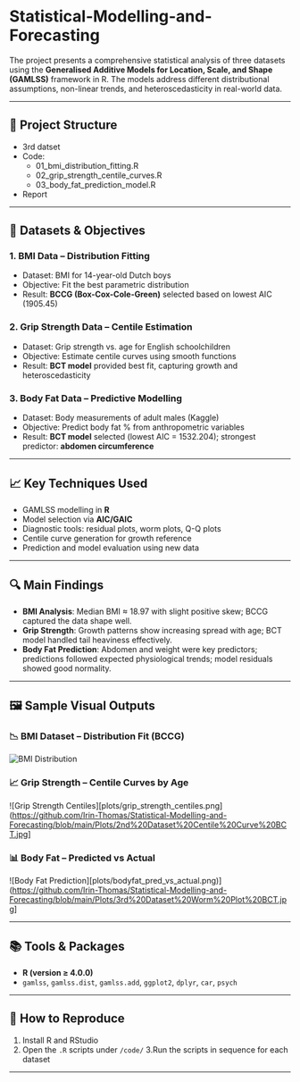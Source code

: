 # Statistical-Modelling-and-Forecasting

The project presents a comprehensive statistical analysis of three datasets using the **Generalised Additive Models for Location, Scale, and Shape (GAMLSS)** framework in R. The models address different distributional assumptions, non-linear trends, and heteroscedasticity in real-world data.

---

## 📂 Project Structure
- 3rd datset
- Code: 
    - 01_bmi_distribution_fitting.R
    - 02_grip_strength_centile_curves.R
    - 03_body_fat_prediction_model.R
- Report
---

## 🧪 Datasets & Objectives

### 1. **BMI Data – Distribution Fitting**
- Dataset: BMI for 14-year-old Dutch boys
- Objective: Fit the best parametric distribution
- Result: **BCCG (Box-Cox-Cole-Green)** selected based on lowest AIC (1905.45)

### 2. **Grip Strength Data – Centile Estimation**
- Dataset: Grip strength vs. age for English schoolchildren
- Objective: Estimate centile curves using smooth functions
- Result: **BCT model** provided best fit, capturing growth and heteroscedasticity

### 3. **Body Fat Data – Predictive Modelling**
- Dataset: Body measurements of adult males (Kaggle)
- Objective: Predict body fat % from anthropometric variables
- Result: **BCT model** selected (lowest AIC = 1532.204); strongest predictor: **abdomen circumference**

---

## 📈 Key Techniques Used

- GAMLSS modelling in **R**
- Model selection via **AIC/GAIC**
- Diagnostic tools: residual plots, worm plots, Q-Q plots
- Centile curve generation for growth reference
- Prediction and model evaluation using new data

---

## 🔍 Main Findings

- **BMI Analysis**: Median BMI ≈ 18.97 with slight positive skew; BCCG captured the data shape well.
- **Grip Strength**: Growth patterns show increasing spread with age; BCT model handled tail heaviness effectively.
- **Body Fat Prediction**: Abdomen and weight were key predictors; predictions followed expected physiological trends; model residuals showed good normality.

---

## 🖼️ Sample Visual Outputs

### 📉 BMI Dataset – Distribution Fit (BCCG)
![BMI Distribution]([https://github.com/Irin-Thomas/Statistical-Modelling-and-Forecasting/blob/main/Plots/1st%20Dataset%20Fitted%20BCCG%20Distribution.jpg])

### 📈 Grip Strength – Centile Curves by Age
![Grip Strength Centiles][plots/grip_strength_centiles.png](https://github.com/Irin-Thomas/Statistical-Modelling-and-Forecasting/blob/main/Plots/2nd%20Dataset%20Centile%20Curve%20BCT.jpg]

### 📊 Body Fat – Predicted vs Actual
![Body Fat Prediction][plots/bodyfat_pred_vs_actual.png)](https://github.com/Irin-Thomas/Statistical-Modelling-and-Forecasting/blob/main/Plots/3rd%20Dataset%20Worm%20Plot%20BCT.jpg]

---

## 📚 Tools & Packages

- **R (version ≥ 4.0.0)**
- `gamlss`, `gamlss.dist`, `gamlss.add`, `ggplot2`, `dplyr`, `car`, `psych`


---

## 📌 How to Reproduce

1. Install R and RStudio
2. Open the `.R` scripts under `/code/`
3.Run the scripts in sequence for each dataset

---

